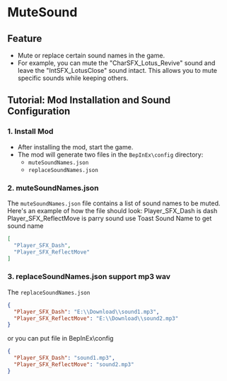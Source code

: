 # MuteSound

## Feature

- Mute or replace certain sound names in the game.
- For example, you can mute the "CharSFX_Lotus_Revive" sound and leave the "IntSFX_LotusClose" sound intact. This allows you to mute specific sounds while keeping others.

## Tutorial: Mod Installation and Sound Configuration

### 1. Install Mod

- After installing the mod, start the game.
- The mod will generate two files in the `BepInEx\config` directory: 
  - `muteSoundNames.json`
  - `replaceSoundNames.json`

### 2. muteSoundNames.json

The `muteSoundNames.json` file contains a list of sound names to be muted. Here's an example of how the file should look:
Player_SFX_Dash is dash
Player_SFX_ReflectMove is parry sound
use Toast Sound Name to get sound name

```json
[
  "Player_SFX_Dash",
  "Player_SFX_ReflectMove"
]
```
### 3. replaceSoundNames.json support mp3 wav

The `replaceSoundNames.json`

```json
{
  "Player_SFX_Dash": "E:\\Download\\sound1.mp3",
  "Player_SFX_ReflectMove": "E:\\Download\\sound2.mp3"
}
```
or you can put file in BepInEx\config
```json
{
  "Player_SFX_Dash": "sound1.mp3",
  "Player_SFX_ReflectMove": "sound2.mp3"
}
```
